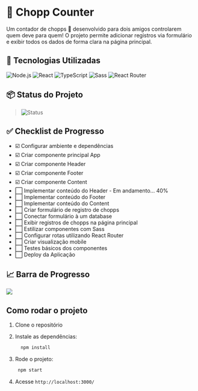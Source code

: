 # 🍺 Chopp Counter

Um contador de chopps 🍻 desenvolvido para dois amigos controlarem quem deve para quem!
O projeto permite adicionar registros via formulário e exibir todos os dados de forma clara na página principal.

## 🚀 Tecnologias Utilizadas

![Node.js](https://img.shields.io/badge/Node.js-22.15.0-339933?logo=node.js)
![React](https://img.shields.io/badge/React-19.1.0-61DAFB?logo=react)
![TypeScript](https://img.shields.io/badge/TypeScript-4.9.5-3178C6?logo=typescript)
![Sass](https://img.shields.io/badge/Sass-1.87.0-CC6699?logo=sass)
![React Router](https://img.shields.io/badge/React_Router-7.5.2-CA4245?logo=reactrouter)

## 📦 Status do Projeto
>
> ![Status](https://img.shields.io/badge/Status-Em%20desenvolvimento-yellow)

## ✅ Checklist de Progresso

- ☑️ Configurar ambiente e dependências
- ☑️ Criar componente principal App
- ☑️ Criar componente Header
- ☑️ Criar componente Footer
- ☑️ Criar componente Content
- ⬜ Implementar conteúdo do Header - Em andamento... 40%
- ⬜ Implementar conteúdo do Footer
- ⬜ Implementar conteúdo do Content
- ⬜ Criar formulário de registro de chopps
- ⬜ Conectar formulário à um database
- ⬜ Exibir registros de chopps na página principal
- ⬜ Estilizar componentes com Sass
- ⬜ Configurar rotas utilizando React Router
- ⬜ Criar visualização mobile
- ⬜ Testes básicos dos componentes
- ⬜ Deploy da Aplicação

## 📈 Barra de Progresso

![](https://geps.dev/progress/30?dangerColor=800000&warningColor=ff9900&successColor=006600)

## Como rodar o projeto

1. Clone o repositório
2. Instale as dependências:

    ```bash
      npm install
    ```

3. Rode o projeto:

   ```bash
    npm start
   ```

4. Acesse ``http://localhost:3000/``

